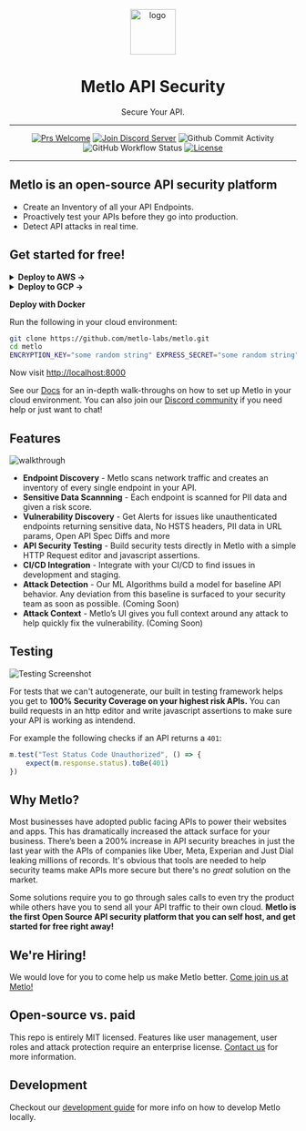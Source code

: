 <p align="center">
  <picture>
    <source media="(prefers-color-scheme: dark)" srcset="https://storage.googleapis.com/metlo-security-public-images/metlo_logo_horiz_negative%404x.png" height="80">
    <img alt="logo" src="https://storage.googleapis.com/metlo-security-public-images/metlo_logo_horiz%404x.png" height="80">
  </picture>
  <h1 align="center">Metlo API Security</h1>
  <p align="center">Secure Your API.</p>
</p>

---
<div align="center">

[![Prs Welcome](https://img.shields.io/badge/PRs-welcome-brightgreen.svg?style=shields)](http://makeapullrequest.com)
[![Join Discord Server](https://img.shields.io/badge/discord%20community-join-blue)](https://discord.gg/4xhumff9BX)
![Github Commit Activity](https://img.shields.io/github/commit-activity/m/metlo-labs/metlo)
![GitHub Workflow Status](https://img.shields.io/github/workflow/status/metlo-labs/metlo/build)
[![License](https://img.shields.io/badge/license-MIT-brightgreen)](/LICENSE)

</div>

---

## Metlo is an open-source API security platform
* Create an Inventory of all your API Endpoints.
* Proactively test your APIs before they go into production.
* Detect API attacks in real time.

## Get started for free!

<details>
    <summary><strong>Deploy to AWS →</strong></summary>
    <hr>
    <picture>
      <source media="(prefers-color-scheme: dark)" srcset="https://metlo-api-security-public.s3.us-west-2.amazonaws.com/aws-dark.svg" height="40">
      <img alt="logo" src="https://metlo-api-security-public.s3.us-west-2.amazonaws.com/aws-light.svg" height="40">
    </picture>
    <h4>Metlo has ready to use AMIs in different regions to get started in a few clicks:</h4>
    <a href="https://backend.metlo.com/deploy/aws?region=us-west-1">
      <img height="50px" src="https://metlo-api-security-public.s3.us-west-2.amazonaws.com/aws-deploy-us-west-1-light.svg"/>
    </a>
    <span>&nbsp;</span>
    <a href="https://backend.metlo.com/deploy/aws?region=us-west-2">
      <img height="50px" src="https://metlo-api-security-public.s3.us-west-2.amazonaws.com/aws-deploy-us-west-2-light.svg"/>
    </a>
    <span>&nbsp;</span>
    <a href="https://backend.metlo.com/deploy/aws?region=us-east-1">
      <img height="50px" src="https://metlo-api-security-public.s3.us-west-2.amazonaws.com/aws-deploy-us-east-1-light.svg"/>
    </a>
    <span>&nbsp;</span>
    <a href="https://backend.metlo.com/deploy/aws?region=us-east-2">
      <img height="50px" src="https://metlo-api-security-public.s3.us-west-2.amazonaws.com/aws-deploy-us-east-2-light.svg"/>
    </a>
    <p></p>
    <p><i>Let us know if you need an AMI in a different region!</i></p>
   
  #### Once you've launched your instance run the following in the instance to start Metlo:
  ```bash
  $ sudo metlo-deploy init-env
  $ sudo metlo-deploy update
  $ sudo metlo-deploy start
  ```

  #### Then you can tunnel locally to access the UI
  ```bash
  $ ssh -i $SSH_KEY -L 8000:localhost:8000 -N -f ec2-user@$INSTANCE_IP
  ```
  <hr>
</details>

<details>
  <summary><strong>Deploy to GCP →</strong></summary>
  <hr>
  <img alt="logo" src="https://metlo-api-security-public.s3.us-west-2.amazonaws.com/gcp.svg" height="40">
   
  #### Run the following command to spin up Metlo in GCP:
  ```bash
  $ export PROJECT_ID="<YOUR_PROJECT_ID>"
  $ gcloud compute instances create metlo-api-security --image-family=metlo-api-security --image-project=metlo-security --project=$PROJECT_ID --machine-type e2-standard-2
  ```
  #### Once you've launched your instance run the following in the instance to start Metlo:
  ```bash
  $ sudo metlo update
  $ sudo metlo start
  ```

  #### Then you can tunnel locally to access the UI
  ```bash
  gcloud --project=$PROJECT_ID beta compute ssh $INSTANCE_NAME -- -L 8000:localhost:8000 -N -f
  ```
  <hr>
</details>

**Deploy with Docker**

Run the following in your cloud environment:

```bash
git clone https://github.com/metlo-labs/metlo.git
cd metlo
ENCRYPTION_KEY="some random string" EXPRESS_SECRET="some random string" docker-compose up -d
```

Now visit [http://localhost:8000](http://localhost:8000)

See our [Docs](https://docs.metlo.com/docs) for an in-depth walk-throughs on how to set up Metlo in your cloud environment. You can also join our [Discord community](https://discord.gg/4xhumff9BX) if you need help or just want to chat!

## Features
![walkthrough](https://storage.googleapis.com/metlo-security-public-images/walkthrough.gif)

* **Endpoint Discovery** - Metlo scans network traffic and creates an inventory of every single endpoint in your API.
* **Sensitive Data Scannning** - Each endpoint is scanned for PII data and given a risk score.
* **Vulnerability Discovery** - Get Alerts for issues like unauthenticated endpoints returning sensitive data, No HSTS headers, PII data in URL params, Open API Spec Diffs and more
* **API Security Testing** - Build security tests directly in Metlo with a simple HTTP Request editor and javascript assertions.
* **CI/CD Integration** - Integrate with your CI/CD to find issues in development and staging.
* **Attack Detection** - Our ML Algorithms build a model for baseline API behavior. Any deviation from this baseline is surfaced to your security team as soon as possible. (Coming Soon)
* **Attack Context** - Metlo’s UI gives you full context around any attack to help quickly fix the vulnerability. (Coming Soon)

## Testing
![Testing Screenshot](https://storage.googleapis.com/metlo-security-public-images/testing.png)

For tests that we can't autogenerate, our built in testing framework helps you get to **100% Security Coverage on your highest risk APIs.** You can build requests in an http editor and write javascript assertions to make sure your API is working as intendend.

For example the following checks if an API returns a `401`:

```javascript
m.test("Test Status Code Unauthorized", () => {
    expect(m.response.status).toBe(401)
})
```

## Why Metlo?

Most businesses have adopted public facing APIs to power their websites and apps.
This has dramatically increased the attack surface for your business.
There’s been a 200% increase in API security breaches in just the last year with the APIs of companies like Uber, Meta, Experian and Just Dial leaking millions of records.
It's obvious that tools are needed to help security teams make APIs more secure but there's no *great* solution on the market.

Some solutions require you to go through sales calls to even try the product while others have you to send all your API traffic to their own cloud. **Metlo is the first Open Source API security platform that you can self host, and get started for free right away!**

## We're Hiring!

We would love for you to come help us make Metlo better. [Come join us at Metlo!](mailto:akshay@metlo.com)

## Open-source vs. paid

This repo is entirely MIT licensed. Features like user management, user roles and attack protection require an enterprise license. [Contact us](mailto:shri@metlo.com) for more information.

## Development

Checkout our [development guide](https://docs.metlo.com/docs/development-guide) for more info on how to develop Metlo locally.
